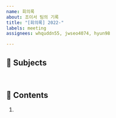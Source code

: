 ```yaml
---
name: 회의록
about: 조이서 팀의 기록
title: "[회의록] 2022-"
labels: meeting
assignees: whquddn55, jwseo4074, hyun98

---
```


## :pushpin: Subjects
> 

<br>

## :scroll: Contents
1.
